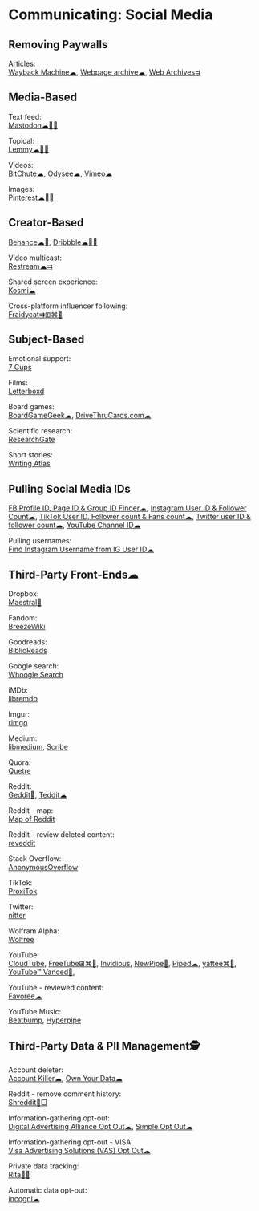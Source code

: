 # Communicating: Social Media

## Removing Paywalls

Articles:  
[Wayback Machine☁](https://archive.org/web/),
[Webpage archive☁](https://archive.today/),
[Web Archives⇉](https://github.com/dessant/web-archives)

## Media-Based

Text feed:  
[Mastodon☁🍎🤖](https://joinmastodon.org/)

Topical:  
[Lemmy☁🍎🤖](https://join-lemmy.org/)

Videos:  
[BitChute☁](https://www.bitchute.com/),
[Odysee☁](https://odysee.com/),
[Vimeo☁](https://vimeo.com/watch)

Images:  
[Pinterest☁🍎🤖](https://pinterest.com)

## Creator-Based

[Behance☁🍎](https://www.behance.net/),
[Dribbble☁🍎🤖](https://dribbble.com/)

Video multicast:  
[Restream☁⇉](https://restream.io/)

Shared screen experience:  
[Kosmi☁](https://kosmi.io/)

Cross-platform influencer following:  
[Fraidycat⇉⊞⌘🐧](https://fraidyc.at/)

## Subject-Based

Emotional support:  
[7 Cups](https://www.7cups.com/)

Films:  
[Letterboxd](https://letterboxd.com/)

Board games:  
[BoardGameGeek☁](https://www.boardgamegeek.com/),
[DriveThruCards.com☁](https://www.drivethrucards.com/)

Scientific research:  
[ResearchGate](https://www.researchgate.net/)

Short stories:  
[Writing Atlas](https://writingatlas.com/)

## Pulling Social Media IDs

[FB Profile ID, Page ID & Group ID Finder☁](https://commentpicker.com/find-facebook-id.php),
[Instagram User ID & Follower Count☁](https://commentpicker.com/instagram-user-id.php),
[TikTok User ID, Follower count & Fans count☁](https://commentpicker.com/tiktok-id.php),
[Twitter user ID & follower count☁](https://commentpicker.com/twitter-id.php),
[YouTube Channel ID☁](https://commentpicker.com/youtube-channel-id.php)

Pulling usernames:  
[Find Instagram Username from IG User ID☁](https://commentpicker.com/instagram-username.php)

## Third-Party Front-Ends☁

Dropbox:  
[Maestral🍎](https://maestral.app/)

Fandom:  
[BreezeWiki](https://breezewiki.com/)

Goodreads:  
[BiblioReads](https://biblioreads.eu.org/)

Google search:  
[Whoogle Search](https://www.whoogle.click/)

iMDb:  
[libremdb](https://libremdb.iket.me/)

Imgur:  
[rimgo](https://codeberg.org/video-prize-ranch/rimgo)

Medium:  
[libmedium](https://git.batsense.net/realaravinth/libmedium),
[Scribe](https://scribe.rip/)

Quora:  
[Quetre](https://quetre.iket.me/)

Reddit:  
[Geddit🤖](https://kaangiray26.github.io/geddit-app/),
[Teddit☁](https://teddit.net/)

Reddit - map:  
[Map of Reddit](https://www.mapofreddit.com/)

Reddit - review deleted content:  
[reveddit](https://www.reveddit.com/)

Stack Overflow:  
[AnonymousOverflow](https://code.whatever.social/)

TikTok:  
[ProxiTok](https://proxitok.pussthecat.org/)

Twitter:  
[nitter](https://nitter.net/)

Wolfram Alpha:  
[Wolfree](https://gqq.gitlab.io/)

YouTube:  
[CloudTube](https://tube.cadence.moe/),
[FreeTube⊞⌘🐧](https://freetubeapp.io/),
[Invidious](https://invidious.io/),
[NewPipe🤖](https://newpipe.net/),
[Piped☁](https://piped.video/),
[yattee⌘🍎](https://github.com/yattee/yattee),
[YouTube™ Vanced🤖](https://vancedapp.com/),

YouTube - reviewed content:  
[Favoree☁](https://www.favoree.io/)

YouTube Music:  
[Beatbump](https://beatbump.io/),
[Hyperpipe](https://hyperpipe.surge.sh/)

## Third-Party Data & PII Management🕵️

Account deleter:  
[Account Killer☁](https://www.accountkiller.com/en/popular),
[Own Your Data☁](https://yourdigitalrights.org/)

Reddit - remove comment history:  
[Shreddit🐍□](https://github.com/x89/Shreddit)

Information-gathering opt-out:  
[Digital Advertising Alliance Opt Out☁](http://www.aboutads.info/choices/),
[Simple Opt Out☁](https://simpleoptout.com/)

Information-gathering opt-out - VISA:  
[Visa Advertising Solutions (VAS) Opt Out☁](https://marketingreportoptout.visa.com/OPTOUT/request.do)

Private data tracking:  
[Rita🍎🤖](https://ritapersonaldata.com/)

Automatic data opt-out:  
[incogni☁](https://incogni.com/)
